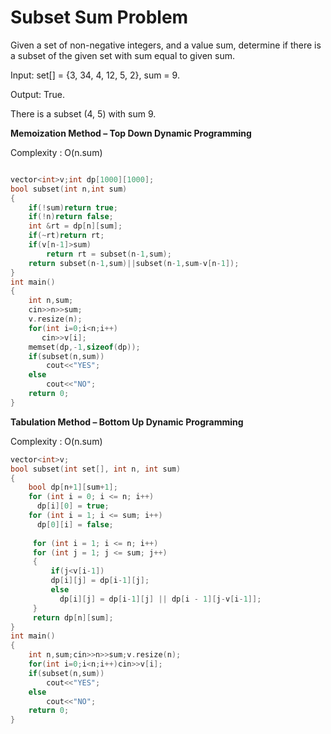 # Subset Sum Problem

Given a set of non-negative integers, and a value sum, determine if there is a subset of the given set with sum equal to given sum.
    
Input:  set[] = {3, 34, 4, 12, 5, 2}, sum = 9.
    
Output:  True.  

There is a subset (4, 5) with sum 9.
    
**Memoization Method – Top Down Dynamic Programming**
    
Complexity : O(n.sum)

```cpp

vector<int>v;int dp[1000][1000];
bool subset(int n,int sum)
{
    if(!sum)return true;
    if(!n)return false;
    int &rt = dp[n][sum];
    if(~rt)return rt;
    if(v[n-1]>sum)
        return rt = subset(n-1,sum);
    return subset(n-1,sum)||subset(n-1,sum-v[n-1]);
}
int main()
{
    int n,sum;
    cin>>n>>sum;
    v.resize(n);
    for(int i=0;i<n;i++)
       cin>>v[i];
    memset(dp,-1,sizeof(dp));
    if(subset(n,sum))
        cout<<"YES";
    else
        cout<<"NO";
    return 0;
}
```
**Tabulation Method – Bottom Up Dynamic Programming**
    
Complexity : O(n.sum)

```cpp
vector<int>v;
bool subset(int set[], int n, int sum) 
{ 
    bool dp[n+1][sum+1]; 
    for (int i = 0; i <= n; i++) 
      dp[i][0] = true; 
    for (int i = 1; i <= sum; i++) 
      dp[0][i] = false;
      
     for (int i = 1; i <= n; i++) 
     for (int j = 1; j <= sum; j++) 
     { 
         if(j<v[i-1]) 
         dp[i][j] = dp[i-1][j]; 
         else
           dp[i][j] = dp[i-1][j] || dp[i - 1][j-v[i-1]]; 
     } 
     return dp[n][sum]; 
} 
int main()
{
    int n,sum;cin>>n>>sum;v.resize(n);
    for(int i=0;i<n;i++)cin>>v[i];
    if(subset(n,sum))
        cout<<"YES";
    else
        cout<<"NO";
    return 0;
}
```
